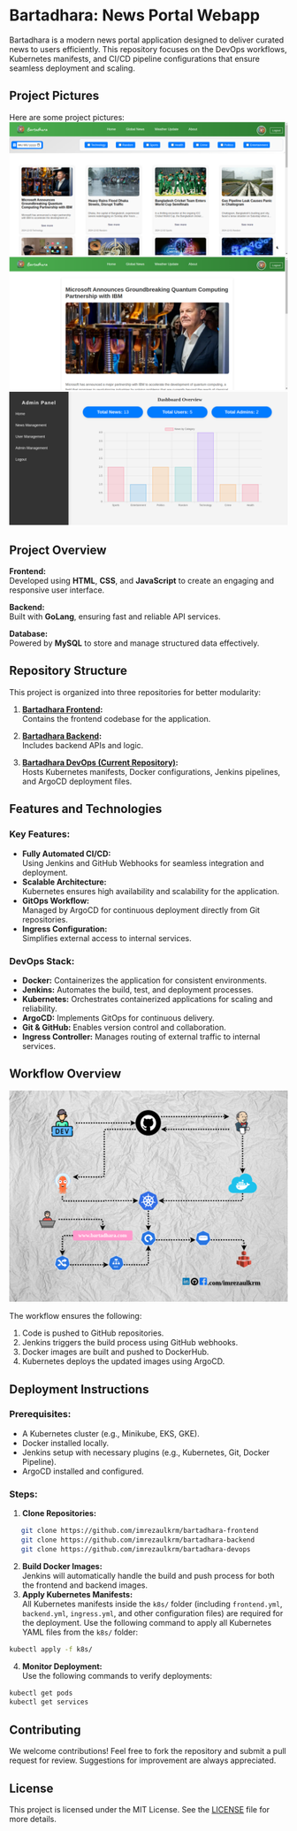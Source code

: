 # Bartadhara: News Portal Webapp

Bartadhara is a modern news portal application designed to deliver curated news to users efficiently. This repository focuses on the DevOps workflows, Kubernetes manifests, and CI/CD pipeline configurations that ensure seamless deployment and scaling.

## Project Pictures

Here are some project pictures:
![Homepage](https://github.com/imrezaulkrm/bartadhara-devops/raw/main/image/bartadhara-homepage.png)
![Singlepage](https://github.com/imrezaulkrm/bartadhara-devops/raw/main/image/bartadhara-singlepage.png)
![Adminpage](https://github.com/imrezaulkrm/bartadhara-devops/raw/main/image/bartadhara-admin.png)

## Project Overview

**Frontend:**  
Developed using **HTML**, **CSS**, and **JavaScript** to create an engaging and responsive user interface.

**Backend:**  
Built with **GoLang**, ensuring fast and reliable API services.

**Database:**  
Powered by **MySQL** to store and manage structured data effectively.

## Repository Structure

This project is organized into three repositories for better modularity:

1. **[Bartadhara Frontend](https://github.com/imrezaulkrm/bartadhara-frontend):**  
   Contains the frontend codebase for the application.

2. **[Bartadhara Backend](https://github.com/imrezaulkrm/bartadhara-backend):**  
   Includes backend APIs and logic.

3. **[Bartadhara DevOps (Current Repository)](https://github.com/imrezaulkrm/bartadhara-devops):**  
   Hosts Kubernetes manifests, Docker configurations, Jenkins pipelines, and ArgoCD deployment files.

## Features and Technologies

### **Key Features:**

-   **Fully Automated CI/CD:**  
     Using Jenkins and GitHub Webhooks for seamless integration and deployment.
-   **Scalable Architecture:**  
     Kubernetes ensures high availability and scalability for the application.
-   **GitOps Workflow:**  
     Managed by ArgoCD for continuous deployment directly from Git repositories.
-   **Ingress Configuration:**  
     Simplifies external access to internal services.

### **DevOps Stack:**

-   **Docker:** Containerizes the application for consistent environments.
-   **Jenkins:** Automates the build, test, and deployment processes.
-   **Kubernetes:** Orchestrates containerized applications for scaling and reliability.
-   **ArgoCD:** Implements GitOps for continuous delivery.
-   **Git & GitHub:** Enables version control and collaboration.
-   **Ingress Controller:** Manages routing of external traffic to internal services.

## Workflow Overview

![Bartadhara DevOps Pipeline](https://github.com/imrezaulkrm/bartadhara-devops/raw/main/image/bartadhara-diagram.png)

The workflow ensures the following:

1. Code is pushed to GitHub repositories.
2. Jenkins triggers the build process using GitHub webhooks.
3. Docker images are built and pushed to DockerHub.
4. Kubernetes deploys the updated images using ArgoCD.

## Deployment Instructions

### Prerequisites:

-   A Kubernetes cluster (e.g., Minikube, EKS, GKE).
-   Docker installed locally.
-   Jenkins setup with necessary plugins (e.g., Kubernetes, Git, Docker Pipeline).
-   ArgoCD installed and configured.

### Steps:

1. **Clone Repositories:**

```bash
   git clone https://github.com/imrezaulkrm/bartadhara-frontend
   git clone https://github.com/imrezaulkrm/bartadhara-backend
   git clone https://github.com/imrezaulkrm/bartadhara-devops
```

2. **Build Docker Images:**  
   Jenkins will automatically handle the build and push process for both the frontend and backend images.
3. **Apply Kubernetes Manifests:**  
   All Kubernetes manifests inside the `k8s/` folder (including `frontend.yml`, `backend.yml`, `ingress.yml`, and other configuration files) are required for the deployment. Use the following command to apply all Kubernetes YAML files from the `k8s/` folder:

```bash
kubectl apply -f k8s/
```

4. **Monitor Deployment:**  
   Use the following commands to verify deployments:

```bash
kubectl get pods
kubectl get services
```

## Contributing

We welcome contributions! Feel free to fork the repository and submit a pull request for review. Suggestions for improvement are always appreciated.

## License

This project is licensed under the MIT License. See the [LICENSE](./LICENSE) file for more details.
